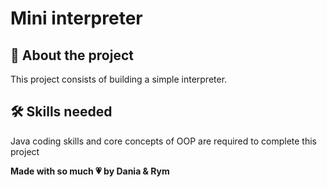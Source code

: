 # Mini interpreter

## 📝 About the project

This project consists of building a simple interpreter.

## 🛠️ Skills needed

Java coding skills and core concepts of OOP are required to complete this project

**Made with so much 💗 by Dania & Rym** 

